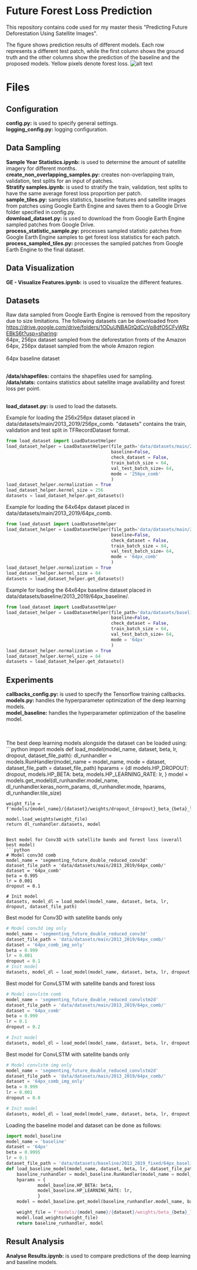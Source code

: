 # Future Forest Loss Prediction

This repository contains code used for my master thesis "Predicting Future Deforestation Using Satellite Images".

The figure shows prediction results of different models. Each row represents a different test patch, while the first column shows the ground truth and the other columns show the prediction of the baseline and the proposed models. Yellow pixels denote forest loss.
![alt text](https://github.com/thex9/forest-satseq/blob/master/images/top_pred.png)
# Files
## Configuration
**config.py:** is used to specify general settings.
 <br/>**logging_config.py:** logging configuration.
## Data Sampling
**Sample Year Statistics.ipynb:** is used to determine the amount of satellite imagery for different months.
 <br/>**create_non_overlapping_samples.py:** creates non-overlapping train, validation, test splits for an input of patches.
 <br/>**Stratify samples.ipynb:** is used to stratify the train, validation, test splits to have the same average forest loss proportion per patch.
 <br/>**sample_tiles.py:** samples statistics, baseline features and satellite images from patches using Google Earth Engine and saves them to a Google Drive folder specified in config.py.
 <br/>**download_dataset.py:** is used to download the from Google Earth Engine sampled patches from Google Drive.
 <br/>**process_statistic_sample.py:** processes sampled statistic patches from Google Earth Engine samples to get forest loss statistics for each patch.
 <br/>**process_sampled_tiles.py:** processes the sampled patches from Google Earth Engine to the final dataset.

## Data Visualization
**GE - Visualize Features.ipynb:** is used to visualize the different features.

## Datasets
Raw data sampled from Google Earth Engine is removed from the repository due to size limitations.
The following datasets can be downloaded from https://drive.google.com/drive/folders/1ODuUNBAGtQdCcVp8dfO5CFyWRzEBkS6t?usp=sharing:
<br/>64px, 256px dataset sampled from the deforestation fronts of the Amazon
<br/>64px, 256px dataset sampled from the whole Amazon region
<br/>
<br/>64px baseline dataset

<br/>**/data/shapefiles:** contains the shapefiles used for sampling.
<br/>**/data/stats:** contains statistics about satellite image availability and forest loss per point.

 <br/>**load_dataset.py:** is used to load the datasets.

Example for loading the 256x256px dataset placed in data/datasets/main/2013_2019/256px_comb.
"datasets" contains the train, validation and test split in TFRecordDataset format.
```python
from load_dataset import LoadDatasetHelper
load_dataset_helper = LoadDatasetHelper(file_path='data/datasets/main/2013_2019/256px_comb/',
										baseline=False,
										check_dataset = False,
										train_batch_size = 64,
										val_test_batch_size= 64,
										mode = '256px_comb'
										)
load_dataset_helper.normalization = True
load_dataset_helper.kernel_size = 256
datasets = load_dataset_helper.get_datasets()
```

Example for loading the 64x64px dataset placed in data/datasets/main/2013_2019/64px_comb.
```python
from load_dataset import LoadDatasetHelper
load_dataset_helper = LoadDatasetHelper(file_path='data/datasets/main/2013_2019/64px_comb/',
										baseline=False,
										check_dataset = False,
										train_batch_size = 64,
										val_test_batch_size= 64,
										mode = '64px_comb'
										)
load_dataset_helper.normalization = True
load_dataset_helper.kernel_size = 64
datasets = load_dataset_helper.get_datasets()
```

Example for loading the 64x64px baseline dataset placed in data/datasets/baseline/2013_2019/64px_baseline/.
```python
from load_dataset import LoadDatasetHelper
load_dataset_helper = LoadDatasetHelper(file_path='data/datasets/baseline/2013_2019/64px_baseline/',
										baseline=False,
										check_dataset = False,
										train_batch_size = 64,
										val_test_batch_size= 64,
										mode = '64px'
										)
load_dataset_helper.normalization = True
load_dataset_helper.kernel_size = 64
datasets = load_dataset_helper.get_datasets()
```


## Experiments
**callbacks_config.py:** is used to specify the Tensorflow training callbacks.
 <br/>**models.py:** handles the hyperparameter optimization of the deep learning models.
 <br/>**model_baseline:** handles the hyperparameter optimization of the baseline model.

<br/>
<br/>
The best deep learning models alongside the dataset can be loaded using:
```python
import models
def load_model(model_name, dataset, beta, lr, dropout, dataset_file_path):
    dl_runhandler = models.RunHandler(model_name = model_name, mode = dataset, dataset_file_path = dataset_file_path)
    hparams = {dl
            models.HP_DROPOUT: dropout,
            models.HP_BETA: beta,
            models.HP_LEARNING_RATE: lr,
            }
    model = models.get_model(dl_runhandler.model_name, dl_runhandler.keras_norm_params, dl_runhandler.mode, hparams, dl_runhandler.tile_size)
    
    weight_file = f'models/{model_name}/{dataset}/weights/dropout_{dropout}_beta_{beta}_learning_rate_{lr}/best_model.h5'
    
    model.load_weights(weight_file)
    return dl_runhandler.datasets, model
```

Best model for Conv3D with satellite bands and forest loss (overall best model)
```python
# Model conv3d comb
model_name = 'segmenting_future_double_reduced_conv3d'
dataset_file_path = 'data/datasets/main/2013_2019/64px_comb/'
dataset = '64px_comb'
beta = 0.995
lr = 0.001
dropout = 0.1

# Init model
datasets, model_dl = load_model(model_name, dataset, beta, lr, dropout, dataset_file_path)
```

Best model for Conv3D with satellite bands only
```python
# Model conv3d img only
model_name = 'segmenting_future_double_reduced_conv3d'
dataset_file_path = 'data/datasets/main/2013_2019/64px_comb/'
dataset = '64px_comb_img_only'
beta = 0.999
lr = 0.001
dropout = 0.1
# Init model
datasets, model_dl = load_model(model_name, dataset, beta, lr, dropout, dataset_file_path)
```

Best model for ConvLSTM with satellite bands and forest loss
```python
# Model convlstm comb
model_name = 'segmenting_future_double_reduced_convlstm2d'
dataset_file_path = 'data/datasets/main/2013_2019/64px_comb/' 
dataset = '64px_comb'
beta = 0.999
lr = 0.1
dropout = 0.2

# Init model
datasets, model_dl = load_model(model_name, dataset, beta, lr, dropout, dataset_file_path)
```

Best model for ConvLSTM with satellite bands only
```python
# Model convlstm img only
model_name = 'segmenting_future_double_reduced_convlstm2d'
dataset_file_path = 'data/datasets/main/2013_2019/64px_comb/'
dataset = '64px_comb_img_only'
beta = 0.999
lr = 0.001
dropout = 0.0

# Init model
datasets, model_dl = load_model(model_name, dataset, beta, lr, dropout, dataset_file_path)
```

Loading the baseline model and dataset can be done as follows:
```python
import model_baseline
model_name = 'baseline'
dataset = '64px'
beta = 0.9995
lr = 0.1
dataset_file_path = 'data/datasets/baseline/2013_2019_fixed/64px_baseline'
def load_baseline_model(model_name, dataset, beta, lr, dataset_file_path):
    baseline_runhandler = model_baseline.RunHandler(model_name = model_name, mode = dataset, tile_size = None, batch_size = 64, dataset_file_path = dataset_file_path)
    hparams = {
            model_baseline.HP_BETA: beta,
            model_baseline.HP_LEARNING_RATE: lr,
            }
    model = model_baseline.get_model(baseline_runhandler.model_name, baseline_runhandler.keras_norm_params, baseline_runhandler.mode, hparams, baseline_runhandler.tile_size)

    weight_file = f'models/{model_name}/{dataset}/weights/beta_{beta}_learning_rate_{lr}/best_model.h5'
    model.load_weights(weight_file)
    return baseline_runhandler, model
```

## Result Analysis
**Analyse Results.ipynb:** is used to compare predictions of the deep learning and baseline models.
